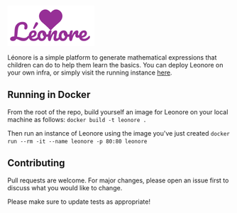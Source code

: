 ![alt text](https://github.com/benjamistan/leonore/blob/master/src/assets/Leonore-logo.png)

Léonore is a simple platform to generate mathematical expressions that children can do to help them learn the basics. You can deploy Leonore on your own infra, or simply visit the running instance [here](https://leonore.vercel.app/).

## Running in Docker

From the root of the repo, build yourself an image for Leonore on your local machine as follows:
`docker build -t leonore .`

Then run an instance of Leonore using the image you've just created
`docker run --rm -it --name leonore -p 80:80 leonore`

## Contributing

Pull requests are welcome. For major changes, please open an issue first to discuss what you would like to change.

Please make sure to update tests as appropriate!
